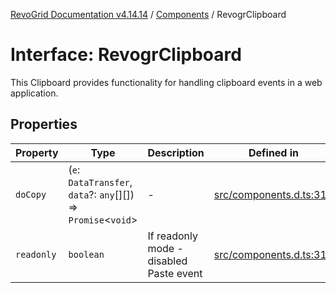 [RevoGrid Documentation v4.14.14](README.md) / [Components](Namespace.Components.md) / RevogrClipboard

# Interface: RevogrClipboard

This Clipboard provides functionality for handling clipboard events in a web application.

## Properties

| Property | Type | Description | Defined in |
| ------ | ------ | ------ | ------ |
| `doCopy` | (`e`: `DataTransfer`, `data`?: `any`[][]) => `Promise`\<`void`\> | - | [src/components.d.ts:312](https://github.com/revolist/revogrid/blob/fdfe81f10fb07db00151f14190ac038aded766a8/src/components.d.ts#L312) |
| `readonly` | `boolean` | If readonly mode - disabled Paste event | [src/components.d.ts:316](https://github.com/revolist/revogrid/blob/fdfe81f10fb07db00151f14190ac038aded766a8/src/components.d.ts#L316) |
